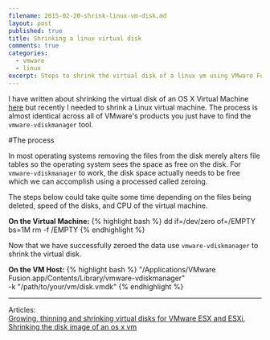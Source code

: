 ```yaml
---
filename: 2015-02-20-shrink-linux-vm-disk.md
layout: post
published: true
title: Shrinking a linux virtual disk
comments: true
categories: 
  - vmware
  - linux
excerpt: Steps to shrink the virtual disk of a linux vm using VMware Fusion.
---
```


I have written about shrinking the virtual disk of an OS X Virtual Machine [here](/blog/2014/04/01/shrinking-the-disk-image-of-an-os-x-vm/) but recently I needed to shrink a Linux virtual machine. The process is almost identical across all of VMware's products you just have to find the ``vmware-vdiskmanager`` tool.

#The process

In most operating systems removing the files from the disk merely alters file tables so the operating system sees the space as free on the disk. For ``vmware-vdiskmanager`` to work, the disk space actually needs to be free which we can accomplish using a processed called zeroing.

The steps below could take quite some time depending on the files being deleted, speed of the disks, and CPU of the virtual machine. 

__On the Virtual Machine:__
{% highlight bash %}
dd if=/dev/zero of=/EMPTY bs=1M
rm -f /EMPTY
{% endhighlight %} 

Now that we have successfully zeroed the data use ``vmware-vdiskmanager`` to shrink the virtual disk.

__On the VM Host:__
{% highlight bash %}
"/Applications/VMware Fusion.app/Contents/Library/vmware-vdiskmanager" \
 -k "/path/to/your/vm/disk.vmdk"
{% endhighlight %} 

---

Articles:  
[Growing, thinning and shrinking virtual disks for VMware ESX and ESXi](http://kb.vmware.com/selfservice/microsites/search.do?language=en_US&cmd=displayKC&externalId=1002019),  
[Shrinking the disk image of an os x vm](/blog/2014/04/01/shrinking-the-disk-image-of-an-os-x-vm/)

